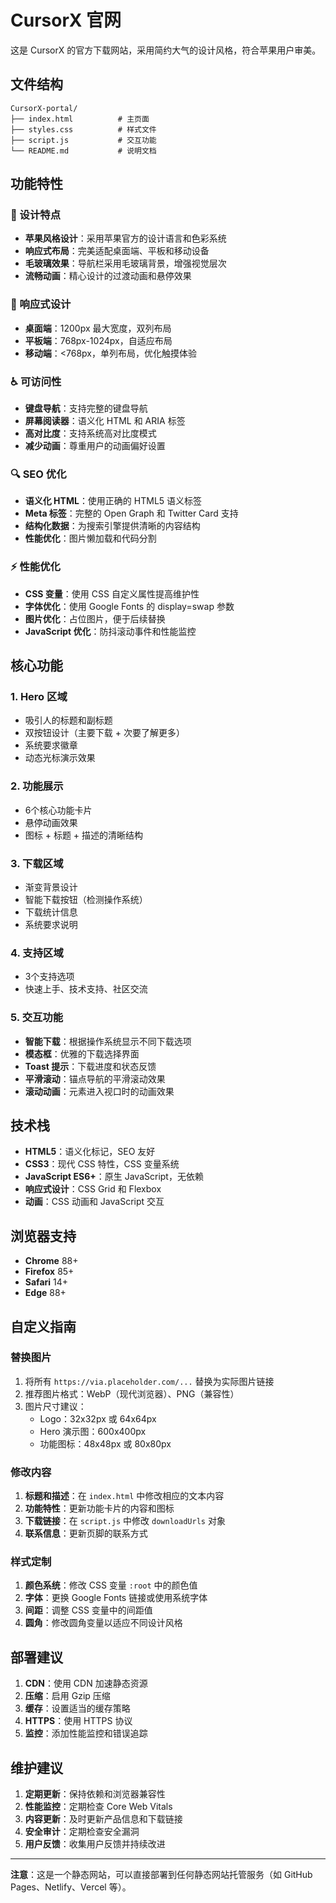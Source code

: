 # CursorX 官网

这是 CursorX 的官方下载网站，采用简约大气的设计风格，符合苹果用户审美。

## 文件结构

```
CursorX-portal/
├── index.html          # 主页面
├── styles.css          # 样式文件
├── script.js           # 交互功能
└── README.md           # 说明文档
```

## 功能特性

### 🎨 设计特点
- **苹果风格设计**：采用苹果官方的设计语言和色彩系统
- **响应式布局**：完美适配桌面端、平板和移动设备
- **毛玻璃效果**：导航栏采用毛玻璃背景，增强视觉层次
- **流畅动画**：精心设计的过渡动画和悬停效果

### 📱 响应式设计
- **桌面端**：1200px 最大宽度，双列布局
- **平板端**：768px-1024px，自适应布局
- **移动端**：<768px，单列布局，优化触摸体验

### ♿ 可访问性
- **键盘导航**：支持完整的键盘导航
- **屏幕阅读器**：语义化 HTML 和 ARIA 标签
- **高对比度**：支持系统高对比度模式
- **减少动画**：尊重用户的动画偏好设置

### 🔍 SEO 优化
- **语义化 HTML**：使用正确的 HTML5 语义标签
- **Meta 标签**：完整的 Open Graph 和 Twitter Card 支持
- **结构化数据**：为搜索引擎提供清晰的内容结构
- **性能优化**：图片懒加载和代码分割

### ⚡ 性能优化
- **CSS 变量**：使用 CSS 自定义属性提高维护性
- **字体优化**：使用 Google Fonts 的 display=swap 参数
- **图片优化**：占位图片，便于后续替换
- **JavaScript 优化**：防抖滚动事件和性能监控

## 核心功能

### 1. Hero 区域
- 吸引人的标题和副标题
- 双按钮设计（主要下载 + 次要了解更多）
- 系统要求徽章
- 动态光标演示效果

### 2. 功能展示
- 6个核心功能卡片
- 悬停动画效果
- 图标 + 标题 + 描述的清晰结构

### 3. 下载区域
- 渐变背景设计
- 智能下载按钮（检测操作系统）
- 下载统计信息
- 系统要求说明

### 4. 支持区域
- 3个支持选项
- 快速上手、技术支持、社区交流

### 5. 交互功能
- **智能下载**：根据操作系统显示不同下载选项
- **模态框**：优雅的下载选择界面
- **Toast 提示**：下载进度和状态反馈
- **平滑滚动**：锚点导航的平滑滚动效果
- **滚动动画**：元素进入视口时的动画效果

## 技术栈

- **HTML5**：语义化标记，SEO 友好
- **CSS3**：现代 CSS 特性，CSS 变量系统
- **JavaScript ES6+**：原生 JavaScript，无依赖
- **响应式设计**：CSS Grid 和 Flexbox
- **动画**：CSS 动画和 JavaScript 交互

## 浏览器支持

- **Chrome** 88+
- **Firefox** 85+
- **Safari** 14+
- **Edge** 88+

## 自定义指南

### 替换图片
1. 将所有 `https://via.placeholder.com/...` 替换为实际图片链接
2. 推荐图片格式：WebP（现代浏览器）、PNG（兼容性）
3. 图片尺寸建议：
   - Logo：32x32px 或 64x64px
   - Hero 演示图：600x400px
   - 功能图标：48x48px 或 80x80px

### 修改内容
1. **标题和描述**：在 `index.html` 中修改相应的文本内容
2. **功能特性**：更新功能卡片的内容和图标
3. **下载链接**：在 `script.js` 中修改 `downloadUrls` 对象
4. **联系信息**：更新页脚的联系方式

### 样式定制
1. **颜色系统**：修改 CSS 变量 `:root` 中的颜色值
2. **字体**：更换 Google Fonts 链接或使用系统字体
3. **间距**：调整 CSS 变量中的间距值
4. **圆角**：修改圆角变量以适应不同设计风格

## 部署建议

1. **CDN**：使用 CDN 加速静态资源
2. **压缩**：启用 Gzip 压缩
3. **缓存**：设置适当的缓存策略
4. **HTTPS**：使用 HTTPS 协议
5. **监控**：添加性能监控和错误追踪

## 维护建议

1. **定期更新**：保持依赖和浏览器兼容性
2. **性能监控**：定期检查 Core Web Vitals
3. **内容更新**：及时更新产品信息和下载链接
4. **安全审计**：定期检查安全漏洞
5. **用户反馈**：收集用户反馈并持续改进

---

**注意**：这是一个静态网站，可以直接部署到任何静态网站托管服务（如 GitHub Pages、Netlify、Vercel 等）。

